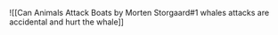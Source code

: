 ![[Can Animals Attack Boats by Morten Storgaard#1 whales attacks are accidental and hurt the whale]]

